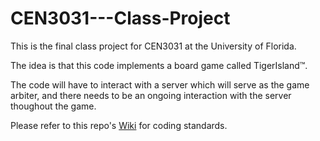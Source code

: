 # CEN3031---Class-Project
This is the final class project for CEN3031 at the University of Florida.

The idea is that this code implements a board game called TigerIsland&trade;. 

The code will have to interact with a server which will serve as the game arbiter, and there needs 
to be an ongoing interaction with the server thoughout the game.

Please refer to this repo's [Wiki](https://github.com/gaboth22/CEN3031---Class-Project/wiki) for coding standards.
